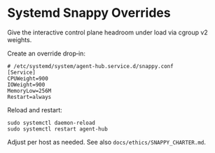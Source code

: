 # Systemd Snappy Overrides

Give the interactive control plane headroom under load via cgroup v2 weights.

Create an override drop‑in:

```
# /etc/systemd/system/agent-hub.service.d/snappy.conf
[Service]
CPUWeight=900
IOWeight=900
MemoryLow=256M
Restart=always
```

Reload and restart:

```
sudo systemctl daemon-reload
sudo systemctl restart agent-hub
```

Adjust per host as needed. See also `docs/ethics/SNAPPY_CHARTER.md`.

